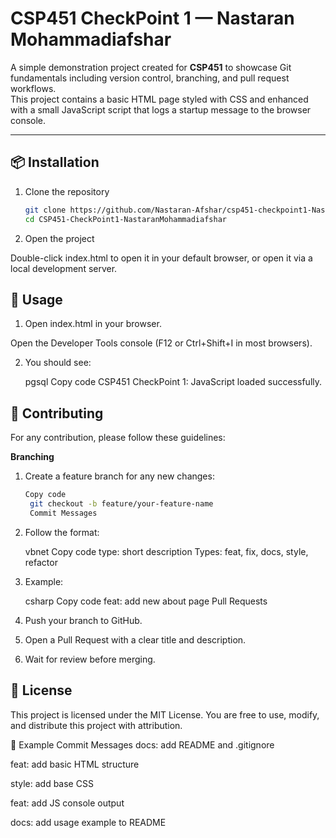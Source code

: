# CSP451 CheckPoint 1 — Nastaran Mohammadiafshar

A simple demonstration project created for **CSP451** to showcase Git fundamentals including version control, branching, and pull request workflows.  
This project contains a basic HTML page styled with CSS and enhanced with a small JavaScript script that logs a startup message to the browser console.

---

## 📦 Installation

1. Clone the repository
   ```bash
   git clone https://github.com/Nastaran-Afshar/csp451-checkpoint1-Nastaran.git
   cd CSP451-CheckPoint1-NastaranMohammadiafshar

2. Open the project

Double-click index.html to open it in your default browser,
or open it via a local development server.

## 🚀 Usage

1. Open index.html in your browser.

Open the Developer Tools console (F12 or Ctrl+Shift+I in most browsers).

2. You should see:

    pgsql
    Copy code
    CSP451 CheckPoint 1: JavaScript loaded successfully.

## 🤝 Contributing
For any contribution, please follow these guidelines:

**Branching**

1. Create a feature branch for any new changes: 
   ```bash
   Copy code
    git checkout -b feature/your-feature-name
    Commit Messages

2. Follow the format:

    vbnet
    Copy code
    type: short description
    Types: feat, fix, docs, style, refactor

3. Example:

    csharp
    Copy code
    feat: add new about page
    Pull Requests

4. Push your branch to GitHub.

5. Open a Pull Request with a clear title and description.

6. Wait for review before merging.

## 📜 License

This project is licensed under the MIT License.
You are free to use, modify, and distribute this project with attribution.

📌 Example Commit Messages
docs: add README and .gitignore

feat: add basic HTML structure

style: add base CSS

feat: add JS console output

docs: add usage example to README